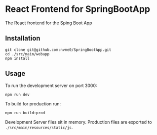 # React Frontend for SpringBootApp

The React frontend for the Sping Boot App

## Installation

```#!/bin/bash
git clone git@github.com:nvme0/SpringBootApp.git
cd ./src/main/webapp
npm install
```

## Usage

To run the development server on port 3000:

```#!/bin/bash
npm run dev
```

To build for production run:

```#!/bin/bash
npm run build:prod
```

Development Server files sit in memory. Production files are exported to `./src/main/resources/static/js`.
